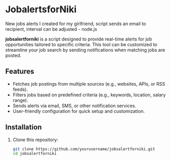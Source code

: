 # JobalertsforNiki
New jobs alerts I created for my girlfriend, script sends an email to recipient, interval can be adjusted - node.js

**jobsalertforniki** is a script designed to provide real-time alerts for job opportunities tailored to specific criteria. This tool can be customized to streamline your job search by sending notifications when matching jobs are posted.

## Features
- Fetches job postings from multiple sources (e.g., websites, APIs, or RSS feeds).
- Filters jobs based on predefined criteria (e.g., keywords, location, salary range).
- Sends alerts via email, SMS, or other notification services.
- User-friendly configuration for quick setup and customization.

## Installation
1. Clone this repository:
   ```bash
   git clone https://github.com/yourusername/jobsalertforniki.git
   cd jobsalertforniki
